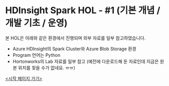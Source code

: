# HDInsight Spark HOL - #1 (기본 개념 / 개발 기초 / 운영)
본 HOL은 아래와 같은 환경에서 진행되며 외부 자료를 일부 참고하였습니다.
* Azure HDInsight의 Spark Cluster와 Azure Blob Storage 환경
* Program 언어는 Python
* Hortonworks의 Lab 자료를 일부 참고 (예전에 다운로드해 둔 자료인데 지금은 원본 위치를 찾을 수가 없네요. ㅠㅠ)

[<시작 페이지 가기>](https://github.com/ghahm/Azure-HDInsight-Spark-HOL-01/wiki)
